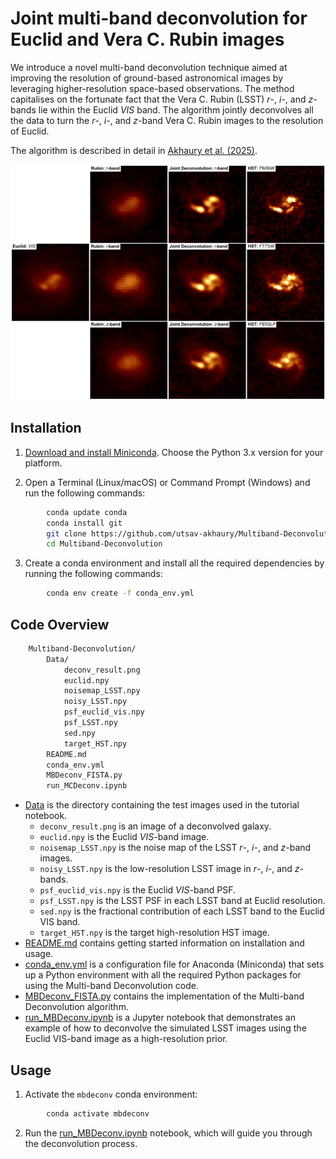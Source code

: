 # Joint multi-band deconvolution for Euclid and Vera C. Rubin images


We introduce a novel multi-band deconvolution technique aimed at improving the resolution of ground-based astronomical images by leveraging higher-resolution space-based observations. The method capitalises on the fortunate fact that the Vera C. Rubin (LSST) $r$-, $i$-, and $z$-bands lie within the Euclid $VIS$ band. The algorithm jointly deconvolves all the data to turn the $r$-, $i$-, and $z$-band Vera C. Rubin images to the resolution of Euclid.

The algorithm is described in detail in [Akhaury et al. (2025)](https://doi.org/10.1051/0004-6361/202452308).   

<img src = "https://github.com/utsav-akhaury/Multiband-Deconvolution/blob/main/Data/deconv_result.png?raw=true" width="900">  

## Installation

1) [Download and install Miniconda](http://conda.pydata.org/miniconda.html). Choose the Python 3.x version for your platform.

2) Open a Terminal (Linux/macOS) or Command Prompt (Windows) and run the following commands:

```bash
        conda update conda
        conda install git
        git clone https://github.com/utsav-akhaury/Multiband-Deconvolution
        cd Multiband-Deconvolution
```

3) Create a conda environment and install all the required dependencies by running the following commands:

```bash
        conda env create -f conda_env.yml
```

## Code Overview

```bash
    Multiband-Deconvolution/
        Data/
            deconv_result.png
            euclid.npy
            noisemap_LSST.npy
            noisy_LSST.npy
            psf_euclid_vis.npy
            psf_LSST.npy
            sed.npy
            target_HST.npy
        README.md
        conda_env.yml
        MBDeconv_FISTA.py
        run_MCDeconv.ipynb
```

* [Data](https://github.com/utsav-akhaury/Multiband-Deconvolution/tree/main/Data) is the directory containing the test images used in the tutorial notebook.
    * ``deconv_result.png`` is an image of a deconvolved galaxy.
    * ``euclid.npy`` is the Euclid $VIS$-band image.
    * ``noisemap_LSST.npy`` is the noise map of the LSST $r$-, $i$-, and $z$-band images.
    * ``noisy_LSST.npy`` is the low-resolution LSST image in $r$-, $i$-, and $z$-bands.
    * ``psf_euclid_vis.npy`` is the Euclid $VIS$-band PSF.
    * ``psf_LSST.npy`` is the LSST PSF in each LSST band at Euclid resolution.
    * ``sed.npy`` is the fractional contribution of each LSST band to the Euclid VIS band.
    * ``target_HST.npy`` is the target high-resolution HST image.
* [README.md](https://github.com/utsav-akhaury/Multiband-Deconvolution/blob/main/README.md) contains getting started information on installation and usage.
* [conda_env.yml](https://github.com/utsav-akhaury/Multiband-Deconvolution/blob/main/conda_env.yml) is a configuration file for Anaconda (Miniconda) that sets up a Python environment with all the required Python packages for using the Multi-band Deconvolution code.
* [MBDeconv_FISTA.py](https://github.com/utsav-akhaury/Multiband-Deconvolution/blob/main/MBDeconv_FISTA.py) contains the implementation of the Multi-band Deconvolution algorithm.
* [run_MBDeconv.ipynb](https://github.com/utsav-akhaury/Multiband-Deconvolution/blob/main/run_MBDeconv.ipynb) is a Jupyter notebook that demonstrates an example of how to deconvolve the simulated LSST images using the Euclid VIS-band image as a high-resolution prior.

## Usage

1) Activate the ``mbdeconv`` conda environment:

```bash
        conda activate mbdeconv
```

2) Run the [run_MBDeconv.ipynb](https://github.com/utsav-akhaury/Multiband-Deconvolution/blob/main/run_MBDeconv.ipynb) notebook, which will guide you through the deconvolution process.
